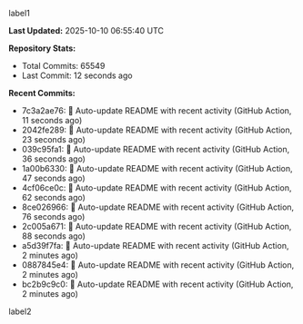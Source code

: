
label1 
<!-- ACTIVITY_START -->
**Last Updated:** 2025-10-10 06:55:40 UTC

**Repository Stats:**
- Total Commits: 65549
- Last Commit: 12 seconds ago

**Recent Commits:**
- 7c3a2ae76: 🤖 Auto-update README with recent activity (GitHub Action, 11 seconds ago)
- 2042fe289: 🤖 Auto-update README with recent activity (GitHub Action, 23 seconds ago)
- 039c95fa1: 🤖 Auto-update README with recent activity (GitHub Action, 36 seconds ago)
- 1a00b6330: 🤖 Auto-update README with recent activity (GitHub Action, 47 seconds ago)
- 4cf06ce0c: 🤖 Auto-update README with recent activity (GitHub Action, 62 seconds ago)
- 8ce026966: 🤖 Auto-update README with recent activity (GitHub Action, 76 seconds ago)
- 2c005a671: 🤖 Auto-update README with recent activity (GitHub Action, 88 seconds ago)
- a5d39f7fa: 🤖 Auto-update README with recent activity (GitHub Action, 2 minutes ago)
- 0887845e4: 🤖 Auto-update README with recent activity (GitHub Action, 2 minutes ago)
- bc2b9c9c0: 🤖 Auto-update README with recent activity (GitHub Action, 2 minutes ago)
<!-- ACTIVITY_END -->

label2
